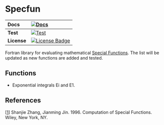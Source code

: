 # Specfun

| **Docs**    | [![Docs][Docs Status Badge]][Docs Status] |
| :---------- | :---------------------------------------- |
| **Test**    | [![Test][Test Status Badge]][Test Status] |
| **License** | [![License Badge]][License]               |    

Fortran library for evaluating mathematical [Special Functions]. The list will be updated as new functions are added and tested.

## Functions
* Exponential integrals Ei and E1.

## References
[[1][Book Zhang]] Shanjie Zhang, Jianming Jin. 1996. Computation of Special Functions. Wiley, New York, NY.

<!-- Links -->
<!-- Badges -->
[Docs Status]: https://github.com/rodpcastro/specfun
[Docs Status Badge]: https://img.shields.io/badge/docs-todo-red
[Test Status]: https://github.com/rodpcastro/specfun/actions/workflows/test.yml
[Test Status Badge]: https://github.com/rodpcastro/specfun/actions/workflows/test.yml/badge.svg
[License]: https://github.com/rodpcastro/specfun/blob/main/LICENSE
[License Badge]: https://img.shields.io/badge/License-MIT-yellow
<!-- Introduction -->
[Special Functions]: https://www.britannica.com/science/special-function
<!-- References -->
[Book Zhang]: https://search.worldcat.org/title/33971114
